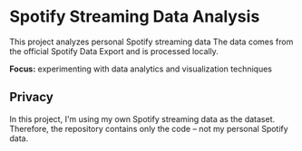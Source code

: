 # Spotify Streaming Data Analysis

This project analyzes personal Spotify streaming data
The data comes from the official Spotify Data Export and is processed locally.

**Focus:** experimenting with data analytics and visualization techniques

## Privacy
In this project, I'm using my own Spotify streaming data as the dataset.
Therefore, the repository contains only the code – not my personal Spotify data.
